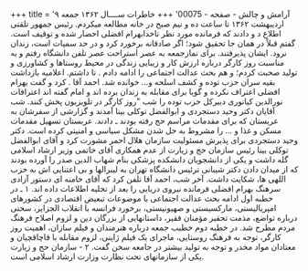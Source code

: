 +++
title = 'آرامش و چالش - صفحه - 00075'
+++
خاطرات ســــال ۱۳۶۲ جمعه ۹ اردیبهشت ۱۳۶۲ تا ساعت ده و نیم صبح در خانه مطالعه میکردم. رئیس جمهور تلقتی اطلاع د و دادند که فرمانده مورد نظر تاخدابهرام افضلی احضار شده و توقیف است. گفتم قبلاً در همان جا تحقیق شود؛ اگر صادقانه برخورد کرد و در حد سمپات است، زندان نرود. ایشان پذیرفتند. برای نمازجمعه به عصر استراحت عصر تلفن دانشگاه رفتم و به مناسبت روز کارگر درباره ارزش کار و زیبایی زندگی در محیط روستاها و کشاورزی و تولید صحبت کردم؛ و هم بحث عدالت اجتماعی را ادامه دادم . تا داشتم. اعلامیه بازداشت بقیه سران حزب توده و کشف اسلحه و... خوانده شد. احمد آقا . کرد و گفت بهرام افضلی اعتراف نکرده و گویا برای مقابله به زندان برده اند و امام گفته اند اعترافات نورالدین کیانوری دبیرکل حزب توده را شب "روز کارگر در تلویزیون پخش کنند. شب آقایان دکتر وحید دستجردی و ابوالفضل توکلی بینا آمدند و گزارشی از سفرشان به عربستان که برای مقدمات مراسم حج رفته بودند ـ دادند. عربستان تسهیل مقدمات مسکن و غذا و ... را مشروط به حل شدن مشکل سیاسی و امنیتی کرده است. دکتر وحید دستجردی برای پذیرش مسئولیت سازمان هلال احمر مشورت کرد و آقای ابوالفضل توکلی بینا رئیس سازمان حج و زیارت از عدم همکاری آقای خاتمی وزیر ارشاد اسلامی گله داشت و یکی از دانشجویان دانشکده پزشکی بنام شهاب الدین صدر را آورده بودند که از میدان دادن دکتر شیبانی ترئیس دانشگاه تهران به لیبرالها و بی اعتنایی اش به حزب اللهی ها، شکایت داشت. آخر شب، احمد آقا تلفن کرد که آقای خامنه ای دستور آزادی سرهنگ بهرام افضلی فرمانده نیروی دریایی را بعد از تخلیه اطلاعات داده اند. ۱ ـ در خطبه اول ادامه بحث عدالت اجتماعی با موضوعات تبعیض اقتصادی در کشورهای امپریالیستی، مارکسیستی و صهیونیستی، برخورد فرانسه با انقلاب الجزایر، سخنی درباره تواضع، مذمت تحقیر مؤمنان فقیر، داستانهایی از بزرگان دین و لزوم اصلاح فرهنگ مردم مطرح شد. در خطبه دوم خطیب جمعه درباره هنرمندان و فیلم سازان، اهمیت روز کارگر، توجه به فرهنگ روستایی، ماجرای یک فیلم ژاپنی، لزوم مقابله با قاچاقچیان و معتادان مواد مخدر و توجه به تولید بیشتر در جامعه سخن گفت. ۲ - سازمان حج و زیارت یکی از سازمانهای تحت نظارت وزارت ارشاد اسلامی است.